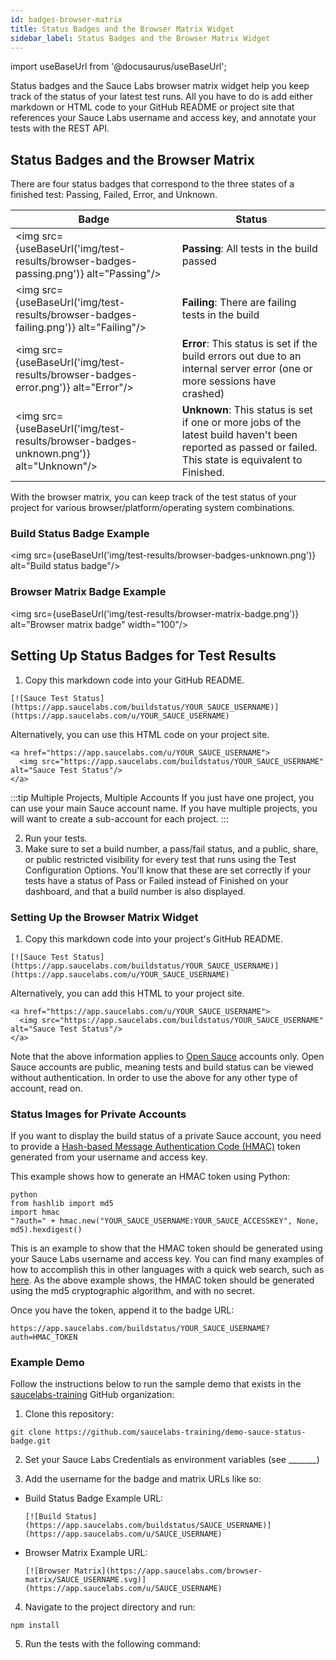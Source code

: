 ```yaml
---
id: badges-browser-matrix
title: Status Badges and the Browser Matrix Widget
sidebar_label: Status Badges and the Browser Matrix Widget
---
```


import useBaseUrl from '@docusaurus/useBaseUrl';

Status badges and the Sauce Labs browser matrix widget help you keep track of the status of your latest test runs. All you have to do is add either markdown or HTML code to your GitHub README or project site that references your Sauce Labs username and access key, and annotate your tests with the REST API.

## Status Badges and the Browser Matrix
There are four status badges that correspond to the three states of a finished test: Passing, Failed, Error, and Unknown.

| Badge                                                                                | Status                                                                                                                                                  |
|--------------------------------------------------------------------------------------|---------------------------------------------------------------------------------------------------------------------------------------------------------|
| <img src={useBaseUrl('img/test-results/browser-badges-passing.png')} alt="Passing"/> | __Passing__: All tests in the build passed                                                                                                              |
| <img src={useBaseUrl('img/test-results/browser-badges-failing.png')} alt="Failing"/> | __Failing__: There are failing tests in the build                                                                                                       |
| <img src={useBaseUrl('img/test-results/browser-badges-error.png')} alt="Error"/>     | __Error__: This status is set if the build errors out due to an internal server error (one or more sessions have crashed)                               |
| <img src={useBaseUrl('img/test-results/browser-badges-unknown.png')} alt="Unknown"/> | __Unknown__: This status is set if one or more jobs of the latest build haven't been reported as passed or failed. This state is equivalent to Finished. |

With the browser matrix, you can keep track of the test status of your project for various browser/platform/operating system combinations.

### Build Status Badge Example
<img src={useBaseUrl('img/test-results/browser-badges-unknown.png')} alt="Build status badge"/>

### Browser Matrix Badge Example
<img src={useBaseUrl('img/test-results/browser-matrix-badge.png')} alt="Browser matrix badge" width="100"/>

## Setting Up Status Badges for Test Results

1. Copy this markdown code into your GitHub README.

```
[![Sauce Test Status](https://app.saucelabs.com/buildstatus/YOUR_SAUCE_USERNAME)](https://app.saucelabs.com/u/YOUR_SAUCE_USERNAME)
```

Alternatively, you can use this HTML code on your project site.

```
<a href="https://app.saucelabs.com/u/YOUR_SAUCE_USERNAME">
  <img src="https://app.saucelabs.com/buildstatus/YOUR_SAUCE_USERNAME" alt="Sauce Test Status"/>
</a>
```

:::tip Multiple Projects, Multiple Accounts
If you just have one project, you can use your main Sauce account name. If you have multiple projects, you will want to create a sub-account for each project.
:::

2. Run your tests.
3. Make sure to set a build number, a pass/fail status, and a public, share, or public restricted visibility for every test that runs using the Test Configuration Options.
You'll know that these are set correctly if your tests have a status of Pass or Failed instead of Finished on your dashboard, and that a build number is also displayed.

### Setting Up the Browser Matrix Widget
1. Copy this markdown code into your project's GitHub README.

```
[![Sauce Test Status](https://app.saucelabs.com/buildstatus/YOUR_SAUCE_USERNAME)](https://app.saucelabs.com/u/YOUR_SAUCE_USERNAME)
```

Alternatively, you can add this HTML to your project site.

```
<a href="https://app.saucelabs.com/u/YOUR_SAUCE_USERNAME">
  <img src="https://app.saucelabs.com/buildstatus/YOUR_SAUCE_USERNAME" alt="Sauce Test Status"/>
</a>
```

Note that the above information applies to [Open Sauce](https://saucelabs.com/open-source) accounts only. Open Sauce accounts are public, meaning tests and build status can be viewed without authentication. In order to use the above for any other type of account, read on.

### Status Images for Private Accounts
If you want to display the build status of a private Sauce account, you need to provide a [Hash-based Message Authentication Code (HMAC)](https://en.wikipedia.org/wiki/Hash-based_message_authentication_code) token generated from your username and access key.

This example shows how to generate an HMAC token using Python:

```
python
from hashlib import md5
import hmac
"?auth=" + hmac.new("YOUR_SAUCE_USERNAME:YOUR_SAUCE_ACCESSKEY", None, md5).hexdigest()
```

This is an example to show that the HMAC token should be generated using your Sauce Labs username and access key. You can find many examples of how to accomplish this in other languages with a quick web search, such as [here](https://github.com/danharper/hmac-examples). As the above example shows, the HMAC token should be generated using the md5 cryptographic algorithm, and with no secret.

Once you have the token, append it to the badge URL:

```
https://app.saucelabs.com/buildstatus/YOUR_SAUCE_USERNAME?auth=HMAC_TOKEN
```

### Example Demo
Follow the instructions below to run the sample demo that exists in the [saucelabs-training](https://github.com/saucelabs-training/demo-sauce-status-badge) GitHub organization:

1. Clone this repository:

```
git clone https://github.com/saucelabs-training/demo-sauce-status-badge.git
```

2. Set your Sauce Labs Credentials as environment variables (see _______)

3. Add the username for the badge and matrix URLs like so:
  * Build Status Badge Example URL:
    ```
    [![Build Status](https://app.saucelabs.com/buildstatus/SAUCE_USERNAME)](https://app.saucelabs.com/u/SAUCE_USERNAME)
    ```
  * Browser Matrix Example URL:
    ```
    [![Browser Matrix](https://app.saucelabs.com/browser-matrix/SAUCE_USERNAME.svg)](https://app.saucelabs.com/u/SAUCE_USERNAME)
    ```
4. Navigate to the project directory and run:
```
npm install
```
5. Run the tests with the following command:
